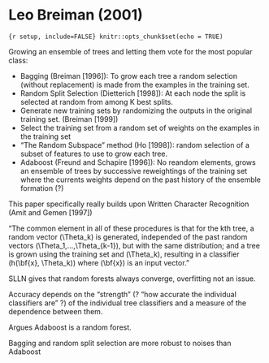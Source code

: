 Leo Breiman (2001)
================

`{r setup, include=FALSE} knitr::opts_chunk$set(echo = TRUE)`

Growing an ensemble of trees and letting them vote for the most popular
class:

  - Bagging (Breiman \[1996\]): To grow each tree a random selection
    (without replacement) is made from the examples in the training set.
  - Random Split Selection (Dietterich \[1998\]): At each node the split
    is selected at random from among K best splits.
  - Generate new training sets by randomizing the outputs in the
    original training set. (Breiman \[1999\])
  - Select the training set from a random set of weights on the examples
    in the training set
  - “The Random Subspace” method (Ho \[1998\]): random selection of a
    subset of features to use to grow each tree.  
  - Adaboost (Freund and Schapire \[1996\]): No reandom elements, grows
    an ensemble of trees by successive reweightings of the training set
    where the currents weights depend on the past history of the
    ensemble formation (?)

This paper specifically really builds upon Written Character Recognition
(Amit and Gemen \[1997\])

“The common element in all of these procedures is that for the kth tree,
a random vector \(\Theta_k\) is generated, independed of the past random
vectors \(\Theta_1,...,\Theta_{k-1}\), but with the same distribution;
and a tree is grown using the training set and \(\Theta_k\), resulting
in a classifier \(h(\bf{x}, \Theta_k)\) where \(\bf{x}\) is an input
vector.”

SLLN gives that random forests always converge, overfitting not an
issue.

Accuracy depends on the “strength” (? “how accurate the individual
classifiers are” ?) of the individual tree classifiers and a measure of
the dependence between them.

Argues Adaboost is a random forest.

Bagging and random split selection are more robust to noises than
Adaboost
